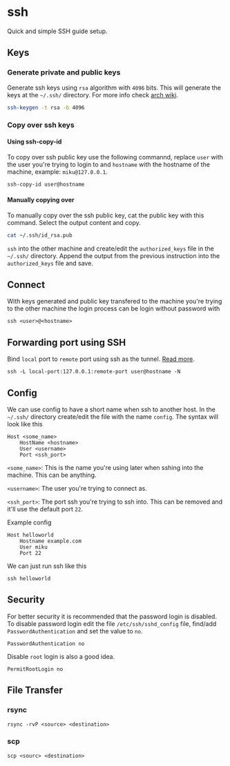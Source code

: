 # ssh

Quick and simple SSH guide setup.

## Keys

### Generate private and public keys

Generate ssh keys using `rsa` algorithm with `4096` bits. This will generate the
keys at the `~/.ssh/` directory. For more info check [arch
wiki](https://wiki.archlinux.org/index.php/SSH_keys).

```sh
ssh-keygen -t rsa -b 4096
```

### Copy over ssh keys

#### Using ssh-copy-id

To copy over ssh public key use the following commannd, replace `user` with the
user you're trying to login to and `hostname` with the hostname of the machine,
example: `miku@127.0.0.1`.

```sh
ssh-copy-id user@hostname
```

#### Manually copying over

To manually copy over the ssh public key, cat the public key with this command.
Select the output content and copy.

```sh
cat ~/.ssh/id_rsa.pub
```

`ssh` into the other machine and create/edit the `authorized_keys` file in the
`~/.ssh/` directory. Append the output from the previous instruction into the
`authorized_keys` file and save.

## Connect

With keys generated and public key transfered to the machine you're trying to
the other machine the login process can be login without password with

```
ssh <user>@<hostname>
```

## Forwarding port using SSH

Bind `local` port to `remote` port using ssh as the tunnel. [Read
more](https://wiki.archlinux.org/index.php/OpenSSH#Forwarding_other_ports).

```
ssh -L local-port:127.0.0.1:remote-port user@hostname -N
```

## Config

We can use config to have a short name when ssh to another host. In the
`~/.ssh/` directory create/edit the file with the name `config`. The syntax will
look like this

```
Host <some_name>
    HostName <hostname>
    User <username>
    Port <ssh_port>
```

`<some_name>`: This is the name you're using later when sshing into the machine.
               This can be anything.

`<username>`: The user you're trying to connect as.

`<ssh_port>`: The port ssh you're trying to ssh into. This can be removed and
              it'll use the default port `22`.

Example config

```
Host helloworld
    Hostname example.com
    User miku
    Port 22
```

We can just run ssh like this

```
ssh helloworld
```

## Security

For better security it is recommended that the password login is disabled. To
disable password login edit the file `/etc/ssh/sshd_config` file, find/add
`PasswordAuthentication` and set the value to `no`.

```
PasswordAuthentication no
```

Disable `root` login is also a good idea.

```
PermitRootLogin no
```

## File Transfer

### rsync

```shell
rsync -rvP <source> <destination>
```

### scp

```
scp <sourc> <destination>
```

